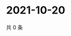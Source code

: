# 2021-10-20

共 0 条

<!-- BEGIN WEIBO -->
<!-- 最后更新时间 Wed Oct 20 2021 23:14:37 GMT+0800 (China Standard Time) -->

<!-- END WEIBO -->
